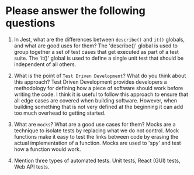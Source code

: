 # Please answer the following questions

1.  In Jest, what are the differences between `describe()` and `it()` globals, and what are good uses for them?
    The 'describe()' global is used to group together a set of test cases that get executed as part of a test suite. The 'it()' global is used to define a single unit test that should be independent of all others.

2.  What is the point of `Test Driven Development`? What do you think about this approach?
    Test Driven Development provides developers a methodology for defining how a piece of software should work before writing the code. I think it is useful to follow this approach to ensure that all edge cases are covered when building software. However, when building something that is not very defined at the beginning it can add too much overhead to getting started.

3.  What are `mocks`? What are a good use cases for them?
    Mocks are a technique to isolate tests by replacing what we do not control. Mock functions make it easy to test the links between code by erasing the actual implementation of a function. Mocks are used to 'spy' and test how a function would work.

4.  Mention three types of automated tests.
    Unit tests, React (GUI) tests, Web API tests.
